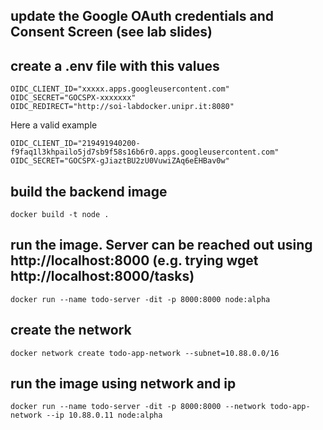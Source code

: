 ## update the Google OAuth credentials and Consent Screen (see lab slides) 
## create a .env file with this values
```
OIDC_CLIENT_ID="xxxxx.apps.googleusercontent.com"
OIDC_SECRET="GOCSPX-xxxxxxx"
OIDC_REDIRECT="http://soi-labdocker.unipr.it:8080"
```
Here a valid example
```
OIDC_CLIENT_ID="219491940200-f9faq1l3khpailo5jd7sb9f58s16b6r0.apps.googleusercontent.com"
OIDC_SECRET="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"
```
## build the backend image
```
docker build -t node .
```

## run the image. Server can be reached out using http://localhost:8000 (e.g. trying wget http://localhost:8000/tasks)
```
docker run --name todo-server -dit -p 8000:8000 node:alpha 
```

## create the network
```
docker network create todo-app-network --subnet=10.88.0.0/16
```

## run the image using network and ip
```
docker run --name todo-server -dit -p 8000:8000 --network todo-app-network --ip 10.88.0.11 node:alpha 
```
